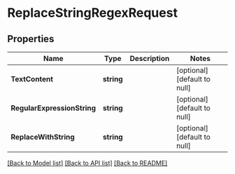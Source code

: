 # ReplaceStringRegexRequest

## Properties
Name | Type | Description | Notes
------------ | ------------- | ------------- | -------------
**TextContent** | **string** |  | [optional] [default to null]
**RegularExpressionString** | **string** |  | [optional] [default to null]
**ReplaceWithString** | **string** |  | [optional] [default to null]

[[Back to Model list]](../README.md#documentation-for-models) [[Back to API list]](../README.md#documentation-for-api-endpoints) [[Back to README]](../README.md)


